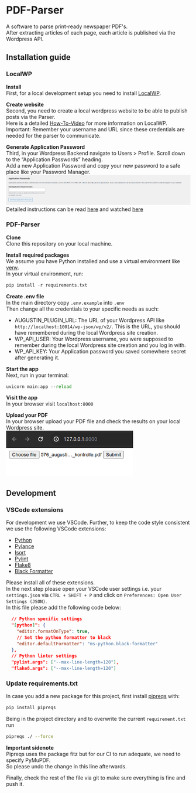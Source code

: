 # PDF-Parser

A software to parse print-ready newspaper PDF's. \
After extracting articles of each page, each article is published via the Wordpress API.

## Installation guide

### LocalWP

**Install**\
First, for a local development setup you need to install [LocalWP](https://localwp.com/help-docs/getting-started/installing-local/).

**Create website**\
Second, you need to create a local wordpress website to be able to publish posts via the Parser.\
Here is a detailed [How-To-Video](https://www.youtube.com/watch?v=KXQFpUnCgrE) for more information on LocalWP.\
Important: Remember your username and URL since these credentials are needed for the parser to communicate.

**Generate Application Password**\
Third, in your Wordpress Backend navigate to Users > Profile. Scroll down to the “Application Passwords” heading.\
Add a new Application Password and copy your new password to a safe place like your Password Manager.\
![Screenshot](docs/wordpress-application-passwords.png)
Detailed instructions can be read [here](https://www.paidmembershipspro.com/create-application-password-wordpress/) and watched [here](https://www.youtube.com/watch?v=bsz6hb1EUMY)

### PDF-Parser

**Clone**\
Clone this repository on your local machine.

**Install required packages**\
We assume you have Python installed and use a virtual environment like [venv](https://www.freecodecamp.org/news/virtualenv-with-virtualenvwrapper-on-ubuntu-18-04/).\
In your virtual environment, run:
```python
pip install -r requirements.txt
```

**Create .env file**\
In the main directory copy `.env.example` into `.env`\
Then change all the credentials to your specific needs as such:
- AUGUSTIN_PLUGIN_URL: The URL of your Wordpress API like `http://localhost:10014/wp-json/wp/v2/`. This is the URL, you should have remembered during the local Wordpress site creation.
- WP_API_USER: Your Wordpress username, you were supposed to remember during the local Wordpress site creation and you log in with.
- WP_API_KEY: Your Application password you saved somewhere secret after generating it.

**Start the app**\
Next, run in your terminal:
```python
uvicorn main:app --reload
```

**Visit the app**\
In your browser visit `localhost:8000`

**Upload your PDF**\
In your browser upload your PDF file and check the results on your local Wordpress site.\
![GUI of PDF-Parser](docs/pdf-parser-gui.png)

## Development

### VSCode extensions
For development we use VSCode. Further, to keep the code style consistent we use the following VSCode extensions:

- [Python](https://marketplace.visualstudio.com/items?itemName=ms-python.python)
- [Pylance](https://marketplace.visualstudio.com/items?itemName=ms-python.vscode-pylance)
- [Isort](https://marketplace.visualstudio.com/items?itemName=ms-python.isort)
- [Pylint](https://marketplace.visualstudio.com/items?itemName=ms-python.pylint)
- [Flake8](https://marketplace.visualstudio.com/items?itemName=ms-python.flake8)
- [Black Formatter](https://marketplace.visualstudio.com/items?itemName=ms-python.black-formatter)

Please install all of these extensions.\
In the next step please open your VSCode user settings i.e. your `settings.json` via `CTRL + SHIFT + P` and click on `Preferences: Open User Settings (JSON)`.\
In this file please add the following code below:
```json
  // Python specific settings
  "[python]": {
    "editor.formatOnType": true,
    // Set the python formatter to black
    "editor.defaultFormatter": "ms-python.black-formatter"
  },
  // Python linter settings
  "pylint.args": ["--max-line-length=120"],
  "flake8.args": ["--max-line-length=120"]
```

### Update requirements.txt
In case you add a new package for this project, first install [pipreqs](https://github.com/bndr/pipreqs) with:
```python
pip install pipreqs
```
Being in the project directory and to overwrite the current `requirement.txt` run
```bash
pipreqs ./ --force
```

**Important sidenote**\
Pipreqs uses the package fitz but for our CI to run adequate, we need to specify PyMuPDF.\
So please undo the change in this line afterwards.

Finally, check the rest of the file via git to make sure everything is fine and push it.